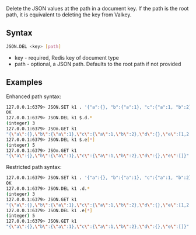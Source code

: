 Delete the JSON values at the path in a document key. If the path is the root path, it is equivalent to deleting the key from Valkey.

## Syntax

```bash
JSON.DEL <key> [path]
```

* key - required, Redis key of document type
* path - optional, a JSON path. Defaults to the root path if not provided

## Examples

Enhanced path syntax:

```bash
127.0.0.1:6379> JSON.SET k1 . '{"a":{}, "b":{"a":1}, "c":{"a":1, "b":2}, "d":{"a":1, "b":2, "c":3}, "e": [1,2,3,4,5]}'
OK
127.0.0.1:6379> JSON.DEL k1 $.d.*
(integer) 3
127.0.0.1:6379> JSOn.GET k1
"{\"a\":{},\"b\":{\"a\":1},\"c\":{\"a\":1,\"b\":2},\"d\":{},\"e\":[1,2,3,4,5]}"
127.0.0.1:6379> JSON.DEL k1 $.e[*]
(integer) 5
127.0.0.1:6379> JSOn.GET k1
"{\"a\":{},\"b\":{\"a\":1},\"c\":{\"a\":1,\"b\":2},\"d\":{},\"e\":[]}"
```

Restricted path syntax:

```bash
127.0.0.1:6379> JSON.SET k1 . '{"a":{}, "b":{"a":1}, "c":{"a":1, "b":2}, "d":{"a":1, "b":2, "c":3}, "e": [1,2,3,4,5]}'
OK
127.0.0.1:6379> JSON.DEL k1 .d.*
(integer) 3
127.0.0.1:6379> JSON.GET k1
"{\"a\":{},\"b\":{\"a\":1},\"c\":{\"a\":1,\"b\":2},\"d\":{},\"e\":[1,2,3,4,5]}"
127.0.0.1:6379> JSON.DEL k1 .e[*]
(integer) 5
127.0.0.1:6379> JSON.GET k1
"{\"a\":{},\"b\":{\"a\":1},\"c\":{\"a\":1,\"b\":2},\"d\":{},\"e\":[]}"
```

